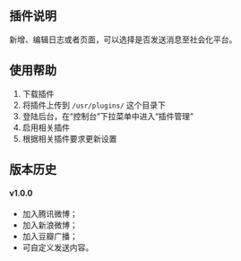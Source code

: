 ## 插件说明 ##

新增、编辑日志或者页面，可以选择是否发送消息至社会化平台。

## 使用帮助 ##

 1. 下载插件
 2. 将插件上传到 `/usr/plugins/` 这个目录下
 3. 登陆后台，在“控制台”下拉菜单中进入“插件管理”
 4. 启用相关插件
 5. 根据相关插件要求更新设置

## 版本历史 ##

#### v1.0.0
 - 加入腾讯微博；
 - 加入新浪微博；
 - 加入豆瓣广播；
 - 可自定义发送内容。